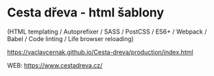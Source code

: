 # Cesta dřeva - html šablony

(HTML templating / Autoprefixer / SASS / PostCSS / ES6+ / Webpack / Babel / Code linting / Life browser reloading)

https://vaclavcernak.github.io/Cesta-dreva/production/index.html

WEB: https://www.cestadreva.cz/
